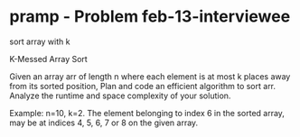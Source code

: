 # pramp - Problem feb-13-interviewee
sort array with k

K-Messed Array Sort

Given an array arr of length n where each element is at most k places away from its sorted position,
Plan and code an efficient algorithm to sort arr.
Analyze the runtime and space complexity of your solution.

Example: n=10, k=2. The element belonging to index 6 in the sorted array, may be at indices 4, 5, 6, 7 or 8 on the given array.

